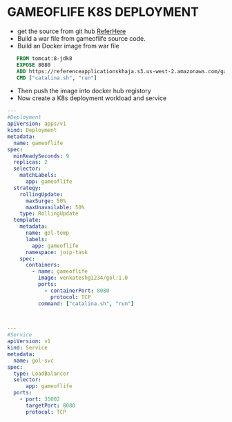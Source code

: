 # GAMEOFLIFE K8S DEPLOYMENT
* get the source from git hub [ReferHere](https://github.com/GUDAPATIVENKATESH/game-of-life.git)
* Build a war file from gameoflife source code.
* Build an Docker image from war file
```Dockerfile
   FROM tomcat:8-jdk8
   EXPOSE 8080
   ADD https://referenceapplicationskhaja.s3.us-west-2.amazonaws.com/gameoflife.war /usr/local/tomcat/webapps/gameoflife.war
   CMD ["catalina.sh", "run"]
``` 
* Then push the image into docker hub registory
* Now create a K8s deployment workload and service
```yaml
---
#Deployment
apiVersion: apps/v1
kind: Deployment
metadata:
  name: gameoflife
spec:
  minReadySeconds: 9
  replicas: 2
  selector:
    matchLabels:
      app: gameoflife
  strategy:
    rollingUpdate:
      maxSurge: 50%
      maxUnavailable: 50%
    type: RollingUpdate
  template:
    metadata:
      name: gol-temp
      labels:
        app: gameoflife
      namespace: joip-task
    spec:
      containers:
        - name: gameoflife
          image: venkateshg1234/gol:1.0
          ports:
            - containerPort: 8080
              protocol: TCP
          command: ["catalina.sh", "run"]
          


---
#Service
apiVersion: v1
kind: Service
metadata:
  name: gol-svc
spec:
  type: LoadBalancer
  selector:
      app: gameoflife
  ports:
    - port: 35002
      targetPort: 8080
      protocol: TCP
```

